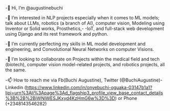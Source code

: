 -👋 Hi, I’m @augustinebuchi

-👀 I’m interested in NLP projects especially when it comes to ML models; talk about LLMs, robotics (a branch of AI), computer vision, Modeling using Inventor or Solid works, Prosthetics,- -IoT, and full-stack web development using Django and its rest framework and python.

-🌱 I’m currently perfecting my skills in ML model development and engineering, and Convolutional Neural Networks on computer Visions.

-💞️ I’m looking to collaborate on Projects within the medical field and tech (biotech), computer vision model-related projects, and robotics projects, all the same.

-📫 How to reach me via Fb(Buchi Augustine), Twitter (@BuchiAugustine)-
      Linkedin (https://www.linkedin.com/in/onyebuchi-oguaka-03147b1a1?lipi=urn%3Ali%3Apage%3Ad_flagship3_profile_view_base_contact_details%3B%2B%2BiWNIWESJKxyd4KzHmG6w%3D%3D) or Phone (+2348143546282)
<!---
augustinebuchi/augustinebuchi is a ✨ special ✨ repository because its `README.md` (this file) appears on your GitHub profile.
You can click the Preview link to take a look at your changes.
--->
